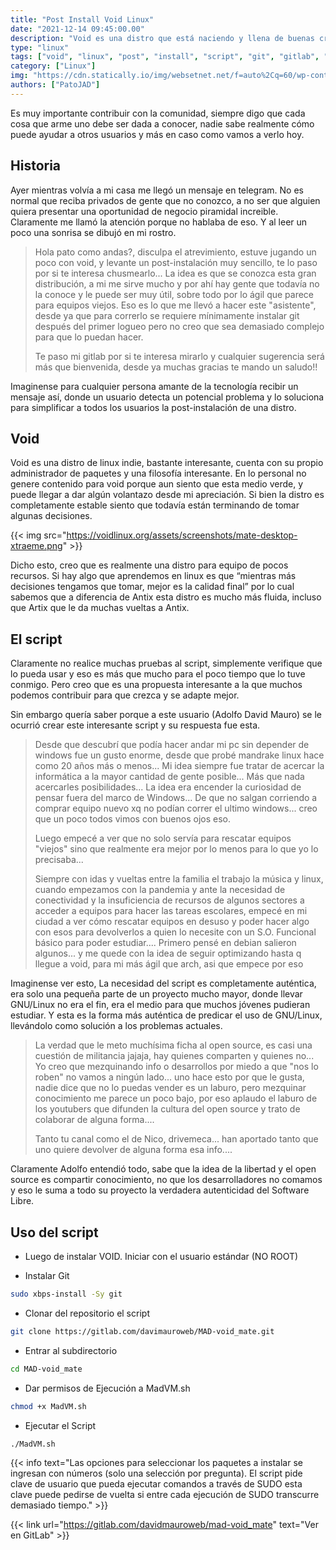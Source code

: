 ```yaml
---
title: "Post Install Void Linux"
date: "2021-12-14 09:45:00.00"
description: "Void es una distro que está naciendo y llena de buenas críticas, y un gran usuario nos dejó su post install para todos nosotros."
type: "linux"
tags: ["void", "linux", "post", "install", "script", "git", "gitlab", "gnu", "ingresar", "entrar"]
category: ["Linux"]
img: "https://cdn.statically.io/img/websetnet.net/f=auto%2Cq=60/wp-content/uploads/2019/06/Void-Linux-Neofetch-2.png"
authors: ["PatoJAD"]
---
```


Es muy importante contribuir con la comunidad, siempre digo que cada cosa que arme uno debe ser dada a conocer, nadie sabe realmente cómo puede ayudar a otros usuarios y más en caso como vamos a verlo hoy.

## Historia

Ayer mientras volvía a mi casa me llegó un mensaje en telegram. No es normal que reciba privados de gente que no conozco, a no ser que alguien quiera presentar una oportunidad de negocio piramidal increible. Claramente me llamó la atención porque no hablaba de eso. Y al leer un poco una sonrisa se dibujó en mi rostro.

> Hola pato como andas?, disculpa el atrevimiento, estuve jugando un poco con void, y levante un post-instalación muy sencillo, te lo paso por si te interesa chusmearlo...
> La idea es que se conozca esta gran distribución, a mi me sirve mucho y por ahí hay gente que todavía no la conoce y le puede ser muy útil, sobre todo por lo ágil que parece para equipos viejos.
> Eso es lo que me llevó a hacer este "asistente", desde ya que para correrlo se requiere mínimamente instalar git después del primer logueo pero no creo que sea demasiado complejo para que lo puedan hacer.
>
> Te paso mi gitlab por si te interesa mirarlo y cualquier sugerencia será más que bienvenida, desde ya muchas gracias te mando un saludo!!

Imaginense para cualquier persona amante de la tecnología recibir un mensaje así, donde un usuario detecta un potencial problema y lo soluciona para simplificar a todos los usuarios la post-instalación de una distro.

## Void

Void es una distro de linux indie, bastante interesante, cuenta con su propio administrador de paquetes y una filosofía interesante. En lo personal no genere contenido para void porque aun siento que esta medio verde, y puede llegar a dar algún volantazo desde mi apreciación. Si bien la distro es completamente estable siento que todavía están terminando de tomar algunas decisiones.

{{< img src="https://voidlinux.org/assets/screenshots/mate-desktop-xtraeme.png" >}}

Dicho esto, creo que es realmente una distro para equipo de pocos recursos. Si hay algo que aprendemos en linux es que “mientras más decisiones tengamos que tomar, mejor es la calidad final” por lo cual sabemos que a diferencia de Antix esta distro es mucho más fluida, incluso que Artix que le da muchas vueltas a Antix.

## El script

Claramente no realice muchas pruebas al script, simplemente verifique que lo pueda usar y eso es más que mucho para el poco tiempo que lo tuve conmigo. Pero creo que es una propuesta interesante a la que muchos podemos contribuir para que crezca y se adapte mejor.

Sin embargo quería saber porque a este usuario (Adolfo David Mauro) se le ocurrió crear este interesante script y su respuesta fue esta.

> Desde que descubrí que podía hacer andar mi pc sin depender de windows fue un gusto enorme, desde que probé mandrake linux hace como 20 años más o menos... Mi idea siempre fue tratar de acercar la informática a la mayor cantidad de gente posible... Más que nada acercarles posibilidades... La idea era encender la curiosidad de pensar fuera del marco de Windows... De que no salgan corriendo a comprar equipo nuevo xq no podían correr el ultimo windows... creo que un poco todos vimos con buenos ojos eso.
>
> Luego empecé a ver que no solo servía para rescatar equipos "viejos" sino que realmente era mejor por lo menos para lo que yo lo precisaba...
>
> Siempre con idas y vueltas entre la familia el trabajo la música y linux, cuando empezamos con la pandemia y ante la necesidad de conectividad y la insuficiencia de recursos de algunos sectores a acceder a equipos para hacer las tareas escolares, empecé en mi ciudad a ver cómo rescatar equipos en desuso y poder hacer algo con esos para devolverlos a quien lo necesite con un S.O. Funcional básico para poder estudiar.... Primero pensé en debian salieron algunos... y me quede con la idea de seguir optimizando hasta q llegue a void, para mi más ágil que arch, asi que empece por eso

Imaginense ver esto, La necesidad del script es completamente auténtica, era solo una pequeña parte de un proyecto mucho mayor, donde llevar GNU/Linux no era el fin, era el medio para que muchos jóvenes pudieran estudiar. Y esta es la forma más auténtica de predicar el uso de GNU/Linux, llevándolo como solución a los problemas actuales.

>La verdad que le meto muchísima ficha al open source, es casi una cuestión de militancia jajaja, hay quienes comparten y quienes no... Yo creo que mezquinando info o desarrollos por miedo a que "nos lo roben" no vamos a ningún lado... uno hace esto por que le gusta, nadie dice que no lo puedas vender es un laburo, pero mezquinar conocimiento me parece un poco bajo, por eso aplaudo el laburo de los youtubers que difunden la cultura del open source y trato de colaborar de alguna forma....
>
> Tanto tu canal como el de Nico, drivemeca... han aportado tanto que uno quiere devolver de alguna forma esa info....

Claramente Adolfo entendió todo, sabe que la idea de la libertad y el open source es compartir conocimiento, no que los desarrolladores no comamos y eso le suma a todo su proyecto la verdadera autenticidad del Software Libre.

## Uso del script

* Luego de instalar VOID. Iniciar con el usuario estándar (NO ROOT)

* Instalar Git
```bash
sudo xbps-install -Sy git
```
* Clonar del repositorio el script
```bash
git clone https://gitlab.com/davimauroweb/MAD-void_mate.git
```
* Entrar al subdirectorio
```bash
cd MAD-void_mate
```
* Dar permisos de Ejecución a MadVM.sh
```bash
chmod +x MadVM.sh
```
* Ejecutar el Script
```bash
./MadVM.sh
```

{{< info text="Las opciones para seleccionar los paquetes a instalar se ingresan con números (solo una selección por pregunta). El script pide clave de usuario que pueda ejecutar comandos a través de SUDO esta clave puede pedirse de vuelta si entre cada ejecución de SUDO transcurre demasiado tiempo." >}}

{{< link url="https://gitlab.com/davidmauroweb/mad-void_mate" text="Ver en GitLab" >}}
